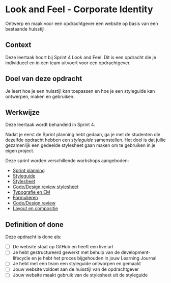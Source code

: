 # Look and Feel - Corporate Identity

Ontwerp en maak voor een opdrachtgever een website op basis van een bestaande huisstijl.

## Context

Deze leertaak hoort bij Sprint 4 Look and Feel. Dit is een opdracht die je individueel en in een team uitvoert voor een opdrachtgever.

## Doel van deze opdracht

Je leert hoe je een huisstijl kan toepassen en hoe je een styleguide kan ontwerpen, maken en gebruiken.

## Werkwijze

Deze leertaak wordt behandeld in Sprint 4. 

Nadat je eerst de Sprint planning hebt gedaan, ga je met de studenten die dezelfde opdracht hebben een *styleguide* samenstellen. 
Het doel is dat jullie gezamenlijk een gedeelde stylesheet gaan maken om te gebruiken in je eigen project.

Deze sprint worden verschillende workshops aangeboden:

- [Sprint planning](sprint-planning.md)
- [Styleguide](styleguide.md)
- [Stylesheet](stylesheet.md)
- [Code/Design review stylesheet](code-design-review-stylesheet.md)
- [Typografie en EM](typografie-en-em.md)
- [Formulieren](formulieren.md)
- [Code/Design review](code-design-review.md)
- [Layout en compositie](layout-en-compositie.md)


## Definition of done

Deze opdracht is done als:

- [ ] De website staat op GitHub en heeft een live url
- [ ] Je hebt gestructureerd gewerkt met behulp van de development-lifecycle en je hebt het proces bijgehouden in jouw Learning Journal
- [ ] Je hebt met een team een styleguide ontworpen en gemaakt
- [ ] Jouw website voldoet aan de huisstijl van de opdrachtgever
- [ ] Jouw website maakt gebruik van de stylesheet uit de styleguide
